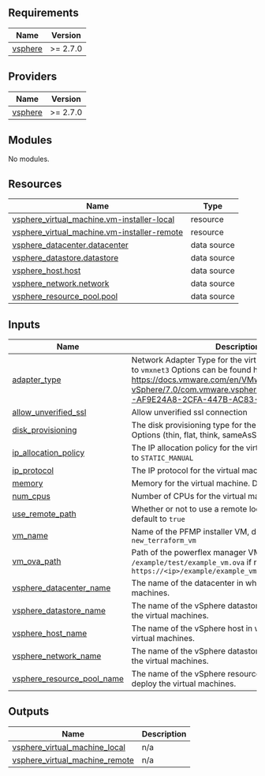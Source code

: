 <!--
Copyright (c) 2024 Dell Inc., or its subsidiaries. All Rights Reserved.

Licensed under the Mozilla Public License Version 2.0 (the "License");
you may not use this file except in compliance with the License.
You may obtain a copy of the License at

    http://mozilla.org/MPL/2.0/


Unless required by applicable law or agreed to in writing, software
distributed under the License is distributed on an "AS IS" BASIS,
WITHOUT WARRANTIES OR CONDITIONS OF ANY KIND, either express or implied.
See the License for the specific language governing permissions and
limitations under the License.
-->
<!-- BEGIN_TF_DOCS -->
## Requirements

| Name | Version |
|------|---------|
| <a name="requirement_vsphere"></a> [vsphere](#requirement\_vsphere) | >= 2.7.0 |

## Providers

| Name | Version |
|------|---------|
| <a name="provider_vsphere"></a> [vsphere](#provider\_vsphere) | >= 2.7.0 |

## Modules

No modules.

## Resources

| Name | Type |
|------|------|
| [vsphere_virtual_machine.vm-installer-local](https://registry.terraform.io/providers/hashicorp/vsphere/latest/docs/resources/virtual_machine) | resource |
| [vsphere_virtual_machine.vm-installer-remote](https://registry.terraform.io/providers/hashicorp/vsphere/latest/docs/resources/virtual_machine) | resource |
| [vsphere_datacenter.datacenter](https://registry.terraform.io/providers/hashicorp/vsphere/latest/docs/data-sources/datacenter) | data source |
| [vsphere_datastore.datastore](https://registry.terraform.io/providers/hashicorp/vsphere/latest/docs/data-sources/datastore) | data source |
| [vsphere_host.host](https://registry.terraform.io/providers/hashicorp/vsphere/latest/docs/data-sources/host) | data source |
| [vsphere_network.network](https://registry.terraform.io/providers/hashicorp/vsphere/latest/docs/data-sources/network) | data source |
| [vsphere_resource_pool.pool](https://registry.terraform.io/providers/hashicorp/vsphere/latest/docs/data-sources/resource_pool) | data source |

## Inputs

| Name | Description | Type | Default | Required |
|------|-------------|------|---------|:--------:|
| <a name="input_adapter_type"></a> [adapter\_type](#input\_adapter\_type) | Network Adapter Type for the virtual machine. Defaults to `vmxnet3` Options can be found here: https://docs.vmware.com/en/VMware-vSphere/7.0/com.vmware.vsphere.vm_admin.doc/GUID-AF9E24A8-2CFA-447B-AC83-35D563119667.html | `string` | `"vmxnet3"` | no |
| <a name="input_allow_unverified_ssl"></a> [allow\_unverified\_ssl](#input\_allow\_unverified\_ssl) | Allow unverified ssl connection | `string` | `true` | no |
| <a name="input_disk_provisioning"></a> [disk\_provisioning](#input\_disk\_provisioning) | The disk provisioning type for the virtual machine. Options (thin, flat, think, sameAsSource) defaults to `thin` | `string` | `"thin"` | no |
| <a name="input_ip_allocation_policy"></a> [ip\_allocation\_policy](#input\_ip\_allocation\_policy) | The IP allocation policy for the virtual machine. Defaults to `STATIC_MANUAL` | `string` | `"STATIC_MANUAL"` | no |
| <a name="input_ip_protocol"></a> [ip\_protocol](#input\_ip\_protocol) | The IP protocol for the virtual machine. Defaults to `IPV4` | `string` | `"IPV4"` | no |
| <a name="input_memory"></a> [memory](#input\_memory) | Memory for the virtual machine. Defaults to `4060` | `number` | `4060` | no |
| <a name="input_num_cpus"></a> [num\_cpus](#input\_num\_cpus) | Number of CPUs for the virtual machine. Defaults to `1` | `number` | `1` | no |
| <a name="input_use_remote_path"></a> [use\_remote\_path](#input\_use\_remote\_path) | Whether or not to use a remote location or a local path, default to `true` | `bool` | `true` | no |
| <a name="input_vm_name"></a> [vm\_name](#input\_vm\_name) | Name of the PFMP installer VM, default to `new_terraform_vm` | `string` | `"new_terraform_vm"` | no |
| <a name="input_vm_ova_path"></a> [vm\_ova\_path](#input\_vm\_ova\_path) | Path of the powerflex manager VM OVA, if local `/example/test/example_vm.ova` if remote `https://<ip>/example/example_vm.ova` | `string` | n/a | yes |
| <a name="input_vsphere_datacenter_name"></a> [vsphere\_datacenter\_name](#input\_vsphere\_datacenter\_name) | The name of the datacenter in which to deploy the virtual machines. | `string` | n/a | yes |
| <a name="input_vsphere_datastore_name"></a> [vsphere\_datastore\_name](#input\_vsphere\_datastore\_name) | The name of the vSphere datastore in which to deploy the virtual machines. | `string` | n/a | yes |
| <a name="input_vsphere_host_name"></a> [vsphere\_host\_name](#input\_vsphere\_host\_name) | The name of the vSphere host in which to deploy the virtual machines. | `string` | n/a | yes |
| <a name="input_vsphere_network_name"></a> [vsphere\_network\_name](#input\_vsphere\_network\_name) | The name of the vSphere datastore in which to deploy the virtual machines. | `string` | n/a | yes |
| <a name="input_vsphere_resource_pool_name"></a> [vsphere\_resource\_pool\_name](#input\_vsphere\_resource\_pool\_name) | The name of the vSphere resource pool in which to deploy the virtual machines. | `string` | n/a | yes |

## Outputs

| Name | Description |
|------|-------------|
| <a name="output_vsphere_virtual_machine_local"></a> [vsphere\_virtual\_machine\_local](#output\_vsphere\_virtual\_machine\_local) | n/a |
| <a name="output_vsphere_virtual_machine_remote"></a> [vsphere\_virtual\_machine\_remote](#output\_vsphere\_virtual\_machine\_remote) | n/a |
<!-- END_TF_DOCS -->